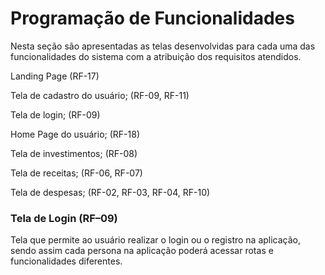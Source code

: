 # Programação de Funcionalidades

Nesta seção são apresentadas as telas desenvolvidas para cada uma das funcionalidades do sistema com a atribuição dos requisitos atendidos.

Landing Page (RF-17)

Tela de cadastro do usuário; (RF-09, RF-11)

Tela de login; (RF-09)

Home Page do usuário; (RF-18)

Tela de investimentos;  (RF-08)

Tela de receitas; (RF-06, RF-07)

Tela de despesas; (RF-02, RF-03, RF-04, RF-10)


### Tela de Login (RF–09)

Tela que permite ao usuário realizar o login ou o registro na aplicação, sendo assim cada persona na aplicação poderá acessar rotas e funcionalidades diferentes.
